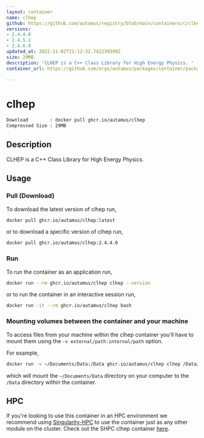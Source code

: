 ```yaml
---
layout: container
name: clhep
github: https://github.com/autamus/registry/blob/main/containers/c/clhep/spack.yaml
versions:
- 2.4.4.0
- 2.4.5.1
- 2.4.6.0
updated_at: 2022-11-02T21:12:32.742239399Z
size: 29MB
description: 'CLHEP is a C++ Class Library for High Energy Physics. '
container_url: https://github.com/orgs/autamus/packages/container/package/clhep

---
```

# clhep
```bash 
Download        : docker pull ghcr.io/autamus/clhep
Compressed Size : 29MB
```

## Description
CLHEP is a C++ Class Library for High Energy Physics. 

## Usage
### Pull (Download)
To download the latest version of clhep run,

```bash
docker pull ghcr.io/autamus/clhep:latest
```

or to download a specific version of clhep run,

```bash
docker pull ghcr.io/autamus/clhep:2.4.4.0
```
### Run
To run the container as an application run,
```bash
docker run --rm ghcr.io/autamus/clhep clhep --version
```

or to run the container in an interactive session run,
```bash
docker run -it --rm ghcr.io/autamus/clhep bash
```

### Mounting volumes between the container and your machine
To access files from your machine within the clhep container you'll have to mount them using the `-v external/path:internal/path` option.

For example,
```bash
docker run -v ~/Documents/Data:/Data ghcr.io/autamus/clhep clhep /Data/myData.csv
```
which will mount the `~/Documents/Data` directory on your computer to the `/Data` directory within the container.

## HPC
If you're looking to use this container in an HPC environment we recommend using [Singularity-HPC](https://singularity-hpc.readthedocs.io) to use the container just as any other module on the cluster. Check out the SHPC clhep container [here](https://singularityhub.github.io/singularity-hpc/r/ghcr.io-autamus-clhep/).